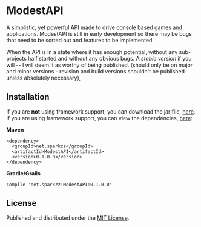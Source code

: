 ModestAPI
=
A simplistic, yet powerful API made to drive console based games and applications. ModestAPI is still in early development so there may be bugs that need to be sorted out and features to be implemented.

When the API is in a state where it has enough potential, without any sub-projects half started and without any obvious bugs. A *stable version* if you will -- I will deem it as worthy of being published. (should only be on major and minor versions - revision and build versions shouldn't be published unless absolutely necessary),

Installation
-
If you are **not** using framework support, you can download the jar file, [here](http://dl.sparkzz.net/modestapi).<br>
If you are using framework support, you can view the dependencies, [here](http://sparkzz.net/repo/dependency-info.html):

**Maven**
```
<dependency>
  <groupId>net.sparkzz</groupId>
  <artifactId>ModestAPI</artifactId>
  <version>0.1.0.0</version>
</dependency>
```
**Gradle/Grails**
```
compile 'net.sparkzz:ModestAPI:0.1.0.0'
```

License
-
Published and distributed under the [MIT License](https://github.com/BrendonButler/ModestAPI/blob/master/License.md).